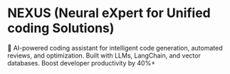 # **NEXUS** (Neural eXpert for Unified coding Solutions)
🚀 AI-powered coding assistant for intelligent code generation, automated reviews, and optimization. Built with LLMs, LangChain, and vector databases. Boost developer productivity by 40%+
